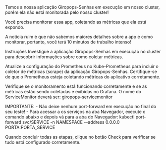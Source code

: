 Temos a nossa aplicação Giropops-Senhas em execução em nosso cluster, porém ela não está monitorada pelo nosso cluster!

Você precisa monitorar essa app, coletando as métricas que ela está expondo.

A noticia ruim é que não sabemos maiores detalhes sobre a app e como monitorar, portanto, você terá 10 minutos de trabalho intenso!

Instruções
Investigue a aplicação Giropops-Senhas em execução no cluster para descobrir informações sobre como coletar métricas.


Atualize a configuração do Prometheus no Kube-Prometheus para incluir o coletor de métricas (scrape) da aplicação Giropops-Senhas. Certifique-se de que o Prometheus esteja coletando métricas do aplicativo corretamente.


Verifique se o monitoramento está funcionando corretamente e se as métricas estão sendo coletadas e exibidas no Grafana.
O nome do ServiceMonitor deverá ser: giropops-servicemonitor

IMPORTANTE: - Não deixe nenhum port-forward em execução no final do seu teste! - Para acessar a os serviços na aba Navegador, execute o comando abaixo e depois vá para a aba do Navegador: kubectl port-forward svc/SERVICE -n NAMESPACE --address 0.0.0.0 PORTA:PORTA_SERVICE

Quando concluir todas as etapas, clique no botão Check para verificar se tudo está configurado corretamente.